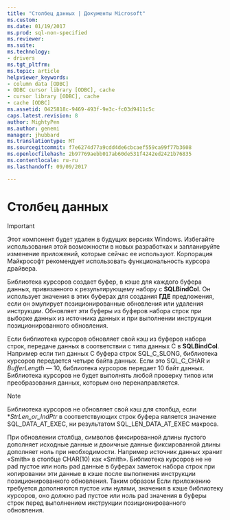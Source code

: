 ```yaml
---
title: "Столбец данных | Документы Microsoft"
ms.custom: 
ms.date: 01/19/2017
ms.prod: sql-non-specified
ms.reviewer: 
ms.suite: 
ms.technology:
- drivers
ms.tgt_pltfrm: 
ms.topic: article
helpviewer_keywords:
- column data [ODBC]
- ODBC cursor library [ODBC], cache
- cursor library [ODBC], cache
- cache [ODBC]
ms.assetid: 0425818c-9469-493f-9e3c-fc03d9411c5c
caps.latest.revision: 8
author: MightyPen
ms.author: genemi
manager: jhubbard
ms.translationtype: MT
ms.sourcegitcommit: f7e6274d77a9cdd4de6cbcaef559ca99f77b3608
ms.openlocfilehash: 2b97769aebb017ab60de531f4242ed2421b76835
ms.contentlocale: ru-ru
ms.lasthandoff: 09/09/2017

---
```

# <a name="column-data"></a>Столбец данных
> [!IMPORTANT]  
>  Этот компонент будет удален в будущих версиях Windows. Избегайте использования этой возможности в новых разработках и запланируйте изменение приложений, которые сейчас ее используют. Корпорация Майкрософт рекомендует использовать функциональность курсора драйвера.  
  
 Библиотека курсоров создает буфер, в кэше для каждого буфера данных, привязанного к результирующему набору с **SQLBindCol**. Он использует значения в этих буферах для создания **ГДЕ** предложения, если он эмулирует позиционированные обновления или удаления инструкции. Обновляет эти буферы из буферов набора строк при выборке данных из источника данных и при выполнении инструкции позиционированного обновления.  
  
 Если библиотека курсоров обновляет свой кэш из буферов набора строк, передаче данных в соответствии с типа данных C в **SQLBindCol**. Например если тип данных C буфера строк SQL_C_SLONG, библиотека курсоров передается четыре байта данных. Если это SQL_C_CHAR и *BufferLength* — 10, библиотека курсоров передает 10 байт данных. Библиотека курсоров не будет выполнять любой проверку типов или преобразования данных, которым оно перенаправляется.  
  
> [!NOTE]  
>  Библиотека курсоров не обновляет свой кэш для столбца, если **StrLen_or_IndPtr* в соответствующих строк буфера является значение SQL_DATA_AT_EXEC, ни результатом SQL_LEN_DATA_AT_EXEC макроса.  
  
 При обновлении столбца, символов фиксированной длины пустого дополняет исходные данные и двоичные данные фиксированной длины дополняет ноль при необходимости. Например источник данных хранит «Smith» в столбце CHAR(10) как «Smith». Библиотека курсоров не не pad пустое или ноль pad данные в буферах заметок набора строк при копировании эти данные в кэше после выполнения инструкции позиционированного обновления. Таким образом Если приложению требуется дополняются пустое или нулями, значения в кэше библиотеку курсоров, оно должно pad пустое или ноль pad значения в буферы строк перед выполнением инструкции позиционированного обновления.
